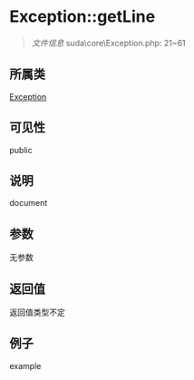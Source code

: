 # Exception::getLine

> *文件信息* suda\core\Exception.php: 21~61
## 所属类 

[Exception](../Exception.md)

## 可见性

  public  
## 说明

document

## 参数

无参数

## 返回值
返回值类型不定

## 例子

example